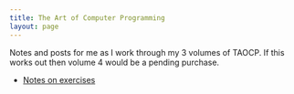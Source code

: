 ```yaml
---
title: The Art of Computer Programming
layout: page
---
```


Notes and posts for me as I work through my 3 volumes of TAOCP. If this works out then volume 4 would be a pending purchase.

* [Notes on exercises](/posts/35-taocp-volume-1-notes-on-the-exercises.html)
